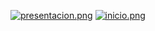 [![presentacion.png](https://i.postimg.cc/Yq20rHJk/presentacion.png)](https://postimg.cc/vDjbhpYS)
[![inicio.png](https://i.postimg.cc/tCNQ7GtR/inicio.png)](https://postimg.cc/4myFFMSj)
